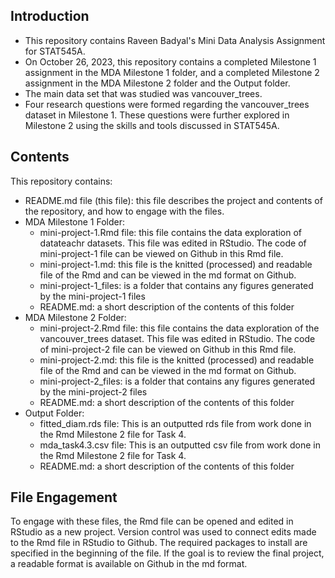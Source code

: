 ## Introduction
- This repository contains Raveen Badyal's Mini Data Analysis Assignment for STAT545A. 
- On October 26, 2023, this repository contains a completed Milestone 1 assignment in the MDA Milestone 1 folder, and a completed Milestone 2 assignment in the MDA Milestone 2 folder and the Output folder. 
- The main data set that was studied was vancouver_trees. 
- Four research questions were formed regarding the vancouver_trees dataset in Milestone 1. These questions were further explored in Milestone 2 using the skills and tools discussed in STAT545A.

## Contents
This repository contains:
- README.md file (this file): this file describes the project and contents of the repository, and how to engage with the files.
- MDA Milestone 1 Folder:
    - mini-project-1.Rmd file: this file contains the data exploration of datateachr datasets. This file was edited in RStudio. The code of       mini-project-1 file can be viewed on Github in this Rmd file. 
    - mini-project-1.md: this file is the knitted (processed) and readable file of the Rmd and can be viewed in the md format on Github.
    - mini-project-1_files: is a folder that contains any figures generated by the mini-project-1 files
    - README.md: a short description of the contents of this folder
- MDA Milestone 2 Folder:
    -  mini-project-2.Rmd file: this file contains the data exploration of the vancouver_trees dataset. This file was edited in RStudio.           The code of mini-project-2 file can be viewed on Github in this Rmd file. 
    - mini-project-2.md: this file is the knitted (processed) and readable file of the Rmd and can be viewed in the md format on Github.
    - mini-project-2_files: is a folder that contains any figures generated by the mini-project-2 files
    - README.md: a short description of the contents of this folder
- Output Folder:
    -  fitted_diam.rds file: This is an outputted rds file from work done in the Rmd Milestone 2 file for Task 4.
    -  mda_task4.3.csv file: This is an outputted csv file from work done in the Rmd Milestone 2 file for Task 4.
    -  README.md: a short description of the contents of this folder

## File Engagement
To engage with these files, the Rmd file can be opened and edited in RStudio as a new project. Version control was used to connect edits made to the Rmd file in RStudio to Github. The required packages to install are specified in the beginning of the file. If the goal is to review the final project, a readable format is available on Github in the md format.
